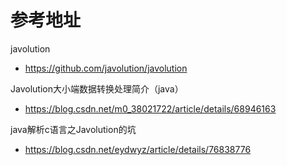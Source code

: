 # 参考地址
javolution
- https://github.com/javolution/javolution

Javolution大小端数据转换处理简介（java）
- https://blog.csdn.net/m0_38021722/article/details/68946163

java解析c语言之Javolution的坑
- https://blog.csdn.net/eydwyz/article/details/76838776

